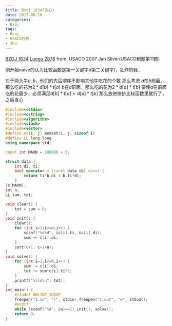 ```yaml
---
title: Bzoj 1634(贪心)
date: 2017-06-16
categories:
- Bzoj
tags:
- Bzoj
- USACO月赛
- 贪心
---
```

[BZOJ 1634](http://www.lydsy.com/JudgeOnline/problem.php?id=1634)
[Luogu 2878](https://www.luogu.org/problem/show?pid=2878)
from: USACO 2007 Jan Sliver(USACO刷题第11题)

刚开始naive的认为比较函数是第一关键字$d$第二关键字$t$，狂炸的我..

对于两头牛$a, b$，他们的先后顺序不影响其他牛吃花的个数
那么考虑
$a$在$b$前面，那么吃的花为$2*d[b]*t[a]$
$b$在$a$前面，那么吃的花为$2*d[a]*t[b]$
要使$a$在前面吃的花最少，必须满足$d[b]*t[a]  < d[a]*t[b]$
那么放进快排比较函数里就行了，之后贪心
<!-- more -->

```c++
#include<cstdio>
#include<cstring>
#include<algorithm>
#include<stack>
#include<vector>
#define ms(i, j) memset(i, j, sizeof i)
#define LL long long
using namespace std;

const int MAXN = 100000 + 5;

struct data {
	int di, ti;
	bool operator < (const data &b) const {
		return ti*b.di < b.ti*di;
	}
}c[MAXN];
int n;
LL sum, tot;

void clear() {
	tot = sum = 0;
}
void init() {
	clear();
	for (int i=1;i<=n;i++) {
		scanf("%d%d", &c[i].ti, &c[i].di);
		sum += c[i].di;
	}
	sort(c+1, c+1+n);
}
void solve() {
	for (int i=1;i<=n;i++) {
		sum -= c[i].di;
		tot += sum*c[i].ti*2;
	}
	printf("%lld\n", tot);
}
int main() {
	#ifndef ONLINE_JUDGE
	freopen("1.in", "r", stdin);freopen("1.out", "w", stdout);
	#endif
	while (scanf("%d", &n)==1) init(), solve();
	return 0;
}
```